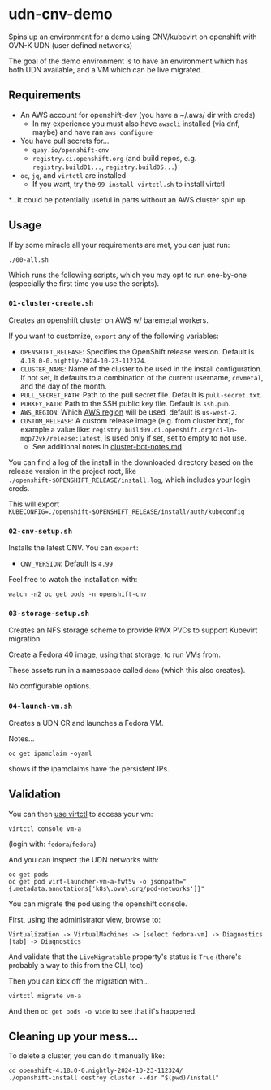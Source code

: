 # udn-cnv-demo

Spins up an environment for a demo using CNV/kubevirt on openshift with OVN-K UDN (user defined networks)

The goal of the demo environment is to have an environment which has both UDN available, and a VM which can be live migrated.

## Requirements

* An AWS account for openshift-dev (you have a ~/.aws/ dir with creds)
  * In my experience you must also have `awscli` installed (via dnf, maybe) and have ran `aws configure`
* You have pull secrets for...
  * `quay.io/openshift-cnv`
  * `registry.ci.openshift.org` (and build repos, e.g. `registry.build01...`, `registry.build05...`)
* `oc`, `jq`, and `virtctl` are installed
  * If you want, try the `99-install-virtctl.sh` to install virtctl

*...It could be potentially useful in parts without an AWS cluster spin up.

## Usage

If by some miracle all your requirements are met, you can just run:

```
./00-all.sh
```

Which runs the following scripts, which you may opt to run one-by-one (especially the first time you use the scripts).

### `01-cluster-create.sh`

Creates an openshift cluster on AWS w/ baremetal workers.

If you want to customize, `export` any of the following variables:

- `OPENSHIFT_RELEASE`: Specifies the OpenShift release version. Default is `4.18.0-0.nightly-2024-10-23-112324`.
- `CLUSTER_NAME`: Name of the cluster to be used in the install configuration. If not set, it defaults to a combination of the current username, `cnvmetal`, and the day of the month.
- `PULL_SECRET_PATH`: Path to the pull secret file. Default is `pull-secret.txt`.
- `PUBKEY_PATH`: Path to the SSH public key file. Default is `ssh.pub`.
- `AWS_REGION`: Which [AWS region](https://docs.aws.amazon.com/AmazonRDS/latest/UserGuide/Concepts.RegionsAndAvailabilityZones.html) will be used, default is `us-west-2`.
- `CUSTOM_RELEASE`: A custom release image (e.g. from cluster bot), for example a value like: `registry.build09.ci.openshift.org/ci-ln-mqp72vk/release:latest`, is used only if set, set to empty to not use.
    - See additional notes in [cluster-bot-notes.md](cluster-bot-notes.md)

You can find a log of the install in the downloaded directory based on the release version in the project root, like `./openshift-$OPENSHIFT_RELEASE/install.log`, which includes your login creds.

This will export `KUBECONFIG=./openshift-$OPENSHIFT_RELEASE/install/auth/kubeconfig`

### `02-cnv-setup.sh`

Installs the latest CNV. You can `export`:

- `CNV_VERSION`: Default is `4.99`

Feel free to watch the installation with:

```
watch -n2 oc get pods -n openshift-cnv
```

### `03-storage-setup.sh`

Creates an NFS storage scheme to provide RWX PVCs to support Kubevirt migration.

Create a Fedora 40 image, using that storage, to run VMs from.

These assets run in a namespace called `demo` (which this also creates).

No configurable options.

### `04-launch-vm.sh`

Creates a UDN CR and launches a Fedora VM.

Notes...

```
oc get ipamclaim -oyaml
```

shows if the ipamclaims have the persistent IPs.

## Validation

You can then [use virtctl](https://kubevirt.io/user-guide/user_workloads/virtctl_client_tool/) to access your vm:

```
virtctl console vm-a
```

(login with: `fedora`/`fedora`)

And you can inspect the UDN networks with:

```
oc get pods
oc get pod virt-launcher-vm-a-fwt5v -o jsonpath="{.metadata.annotations['k8s\.ovn\.org/pod-networks']}"
```

You can migrate the pod using the openshift console.

First, using the administrator view, browse to:

```
Virtualization -> VirtualMachines -> [select fedora-vm] -> Diagnostics [tab] -> Diagnostics
```

And validate that the `LiveMigratable` property's status is `True` (there's probably a way to this from the CLI, too)

Then you can kick off the migration with...

```
virtctl migrate vm-a
```

And then `oc get pods -o wide` to see that it's happened.


## Cleaning up your mess...

To delete a cluster, you can do it manually like:

```
cd openshift-4.18.0-0.nightly-2024-10-23-112324/
./openshift-install destroy cluster --dir "$(pwd)/install"
```
